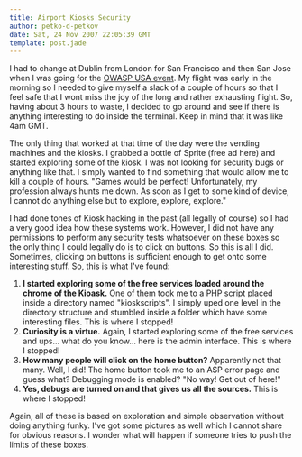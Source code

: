 ```yaml
---
title: Airport Kiosks Security
author: petko-d-petkov
date: Sat, 24 Nov 2007 22:05:39 GMT
template: post.jade
---
```


I had to change at Dublin from London for San Francisco and then San Jose when I was going for the [OWASP USA event](/blog/owasp-usa-2007-appsec-conference). My flight was early in the morning so I needed to give myself a slack of a couple of hours so that I feel safe that I wont miss the joy of the long and rather exhausting flight. So, having about 3 hours to waste, I decided to go around and see if there is anything interesting to do inside the terminal. Keep in mind that it was like 4am GMT.

The only thing that worked at that time of the day were the vending machines and the kiosks. I grabbed a bottle of Sprite (free ad here) and started exploring some of the kiosk. I was not looking for security bugs or anything like that. I simply wanted to find something that would allow me to kill a couple of hours. "Games would be perfect! Unfortunately, my profession always hunts me down. As soon as I get to some kind of device, I cannot do anything else but to explore, explore, explore."

I had done tones of Kiosk hacking in the past (all legally of course) so I had a very good idea how these systems work. However, I did not have any permissions to perform any security tests whatsoever on these boxes so the only thing I could legally do is to click on buttons. So this is all I did. Sometimes, clicking on buttons is sufficient enough to get onto some interesting stuff. So, this is what I've found:

1. **I started exploring some of the free services loaded around the chrome of the Kioask.** One of them took me to a PHP script placed inside a directory named "kioskscripts". I simply uped one level in the directory structure and stumbled inside a folder which have some interesting files. This is where I stopped!
2. **Curiosity is a virtue.** Again, I started exploring some of the free services and ups... what do you know... here is the admin interface. This is where I stopped!
3. **How many people will click on the home button?** Apparently not that many. Well, I did! The home button took me to an ASP error page and guess what? Debugging mode is enabled? "No way! Get out of here!"
4. **Yes, debugs are turned on and that gives us all the sources.** This is where I stopped!

Again, all of these is based on exploration and simple observation without doing anything funky. I've got some pictures as well which I cannot share for obvious reasons. I wonder what will happen if someone tries to push the limits of these boxes.
